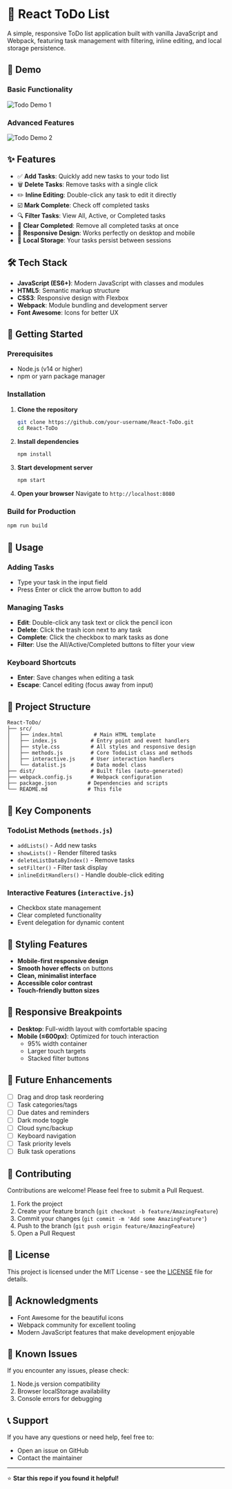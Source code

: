 # 📝 React ToDo List

A simple, responsive ToDo list application built with vanilla JavaScript and Webpack, featuring task management with filtering, inline editing, and local storage persistence.

## 🎥 Demo

### Basic Functionality
![Todo Demo 1](./todo-1.gif)

### Advanced Features
![Todo Demo 2](./todo-2.gif)

## ✨ Features

- ✅ **Add Tasks**: Quickly add new tasks to your todo list
- 🗑️ **Delete Tasks**: Remove tasks with a single click
- ✏️ **Inline Editing**: Double-click any task to edit it directly
- ☑️ **Mark Complete**: Check off completed tasks
- 🔍 **Filter Tasks**: View All, Active, or Completed tasks
- 🧹 **Clear Completed**: Remove all completed tasks at once
- 📱 **Responsive Design**: Works perfectly on desktop and mobile
- 💾 **Local Storage**: Your tasks persist between sessions

## 🛠️ Tech Stack

- **JavaScript (ES6+)**: Modern JavaScript with classes and modules
- **HTML5**: Semantic markup structure
- **CSS3**: Responsive design with Flexbox
- **Webpack**: Module bundling and development server
- **Font Awesome**: Icons for better UX

## 🚀 Getting Started

### Prerequisites

- Node.js (v14 or higher)
- npm or yarn package manager

### Installation

1. **Clone the repository**
   ```bash
   git clone https://github.com/your-username/React-ToDo.git
   cd React-ToDo
   ```

2. **Install dependencies**
   ```bash
   npm install
   ```

3. **Start development server**
   ```bash
   npm start
   ```

4. **Open your browser**
   Navigate to `http://localhost:8080`

### Build for Production

```bash
npm run build
```

## 🎯 Usage

### Adding Tasks
- Type your task in the input field
- Press Enter or click the arrow button to add

### Managing Tasks
- **Edit**: Double-click any task text or click the pencil icon
- **Delete**: Click the trash icon next to any task
- **Complete**: Click the checkbox to mark tasks as done
- **Filter**: Use the All/Active/Completed buttons to filter your view

### Keyboard Shortcuts
- **Enter**: Save changes when editing a task
- **Escape**: Cancel editing (focus away from input)

## 📁 Project Structure

```
React-ToDo/
├── src/
│   ├── index.html          # Main HTML template
│   ├── index.js           # Entry point and event handlers
│   ├── style.css          # All styles and responsive design
│   ├── methods.js         # Core TodoList class and methods
│   ├── interactive.js     # User interaction handlers
│   └── datalist.js        # Data model class
├── dist/                  # Built files (auto-generated)
├── webpack.config.js      # Webpack configuration
├── package.json          # Dependencies and scripts
└── README.md             # This file
```

## 🔧 Key Components

### TodoList Methods (`methods.js`)
- `addLists()` - Add new tasks
- `showLists()` - Render filtered tasks
- `deleteListDataByIndex()` - Remove tasks
- `setFilter()` - Filter task display
- `inlineEditHandlers()` - Handle double-click editing

### Interactive Features (`interactive.js`)
- Checkbox state management
- Clear completed functionality
- Event delegation for dynamic content

## 🎨 Styling Features

- **Mobile-first responsive design**
- **Smooth hover effects** on buttons
- **Clean, minimalist interface**
- **Accessible color contrast**
- **Touch-friendly button sizes**

## 📱 Responsive Breakpoints

- **Desktop**: Full-width layout with comfortable spacing
- **Mobile (≤600px)**: Optimized for touch interaction
  - 95% width container
  - Larger touch targets
  - Stacked filter buttons

## 🔮 Future Enhancements

- [ ] Drag and drop task reordering
- [ ] Task categories/tags
- [ ] Due dates and reminders
- [ ] Dark mode toggle
- [ ] Cloud sync/backup
- [ ] Keyboard navigation
- [ ] Task priority levels
- [ ] Bulk task operations

## 🤝 Contributing

Contributions are welcome! Please feel free to submit a Pull Request.

1. Fork the project
2. Create your feature branch (`git checkout -b feature/AmazingFeature`)
3. Commit your changes (`git commit -m 'Add some AmazingFeature'`)
4. Push to the branch (`git push origin feature/AmazingFeature`)
5. Open a Pull Request

## 📄 License

This project is licensed under the MIT License - see the [LICENSE](LICENSE) file for details.

## 🙏 Acknowledgments

- Font Awesome for the beautiful icons
- Webpack community for excellent tooling
- Modern JavaScript features that make development enjoyable

## 🐛 Known Issues

If you encounter any issues, please check:
1. Node.js version compatibility
2. Browser localStorage availability
3. Console errors for debugging

## 📞 Support

If you have any questions or need help, feel free to:
- Open an issue on GitHub
- Contact the maintainer

---

⭐ **Star this repo if you found it helpful!**
